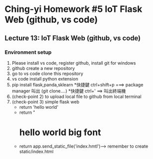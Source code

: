 # Ching-yi Homework #5  IoT Flask Web (github, vs code)
## Lecture 13: IoT Flask Web (github, vs code)
### Environment setup
1. Please install vs code, register github, install git for windows
2. github create a new repository
3. go to vs code clone this repository
4. vs code install python extension
5. pip install flask,panda,sklearn
 *快捷鍵 ctrl+shift+p ===> package manager 叫出 (git clone....)
 *快捷鍵 ctrl+' ==> 叫出終端機
6. (check-point 2) to upload local file to github from local terminal 
7. (check-point 3) simple flask web
    * return 'hello world'
    * return "<h1>hello world big font</h1>
    * return app.send_static_file('index.hmtl')--> remember to create static/index.html